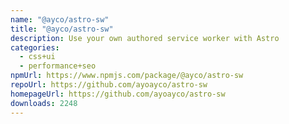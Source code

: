 ```yaml
---
name: "@ayco/astro-sw"
title: "@ayco/astro-sw"
description: Use your own authored service worker with Astro
categories:
  - css+ui
  - performance+seo
npmUrl: https://www.npmjs.com/package/@ayco/astro-sw
repoUrl: https://github.com/ayoayco/astro-sw
homepageUrl: https://github.com/ayoayco/astro-sw
downloads: 2248
---
```

